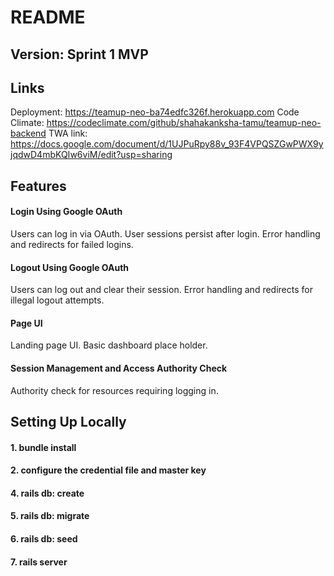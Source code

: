 # README
## Version: Sprint 1 MVP
## Links
Deployment: https://teamup-neo-ba74edfc326f.herokuapp.com
Code Climate: https://codeclimate.com/github/shahakanksha-tamu/teamup-neo-backend
TWA link: https://docs.google.com/document/d/1UJPuRpy88v_93F4VPQSZGwPWX9yjqdwD4mbKQIw6viM/edit?usp=sharing
## Features
#### Login Using Google OAuth
Users can log in via OAuth.
User sessions persist after login.
Error handling and redirects for failed logins.
#### Logout Using Google OAuth
Users can log out and clear their session.
Error handling and redirects for illegal logout attempts.
#### Page UI
Landing page UI.
Basic dashboard place holder.
#### Session Management and Access Authority Check
Authority check for resources requiring logging in.
## Setting Up Locally
#### 1. bundle install
#### 2. configure the credential file and master key
#### 4. rails db: create
#### 5. rails db: migrate
#### 6. rails db: seed
#### 7. rails server
